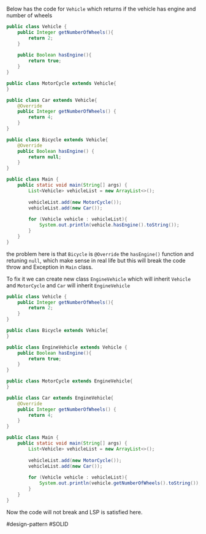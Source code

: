 Below has the code for `Vehicle` which returns if the vehicle has engine and number of wheels

```Java
public class Vehicle {  
    public Integer getNumberOfWheels(){  
        return 2;  
    }  
  
    public Boolean hasEngine(){  
        return true;  
    }  
}

public class MotorCycle extends Vehicle{  
}

public class Car extends Vehicle{  
    @Override  
    public Integer getNumberOfWheels() {  
        return 4;  
    }  
}

public class Bicycle extends Vehicle{  
    @Override  
    public Boolean hasEngine() {  
        return null;  
    }  
}

public class Main {  
    public static void main(String[] args) {  
        List<Vehicle> vehicleList = new ArrayList<>();  
  
        vehicleList.add(new MotorCycle());  
        vehicleList.add(new Car());  
  
        for (Vehicle vehicle : vehicleList){  
            System.out.println(vehicle.hasEngine().toString());  
        }  
    }  
}
```

the problem here is that `Bicycle` is `@Override` the `hasEngine()` function and retuning `null`, which make sense in real life but this will break the code throw and Exception in ``Main`` class.

To fix it we can create new class `EngineVehicle` which will inherit `Vehicle` and `MotorCycle` and `Car` will inherit `EngineVehicle` 

```Java
public class Vehicle {  
    public Integer getNumberOfWheels(){  
        return 2;  
    }  
}

public class Bicycle extends Vehicle{  
}

public class EngineVehicle extends Vehicle {  
    public Boolean hasEngine(){  
        return true;  
    }  
}

public class MotorCycle extends EngineVehicle{  
}

public class Car extends EngineVehicle{  
    @Override  
    public Integer getNumberOfWheels() {  
        return 4;  
    }  
}

public class Main {  
    public static void main(String[] args) {  
        List<Vehicle> vehicleList = new ArrayList<>();  
  
        vehicleList.add(new MotorCycle());  
        vehicleList.add(new Car());  
  
        for (Vehicle vehicle : vehicleList){  
            System.out.println(vehicle.getNumberOfWheels().toString());  
        }  
    }  
}
```

Now the code will not break and LSP is satisfied here.

#design-pattern #SOLID 